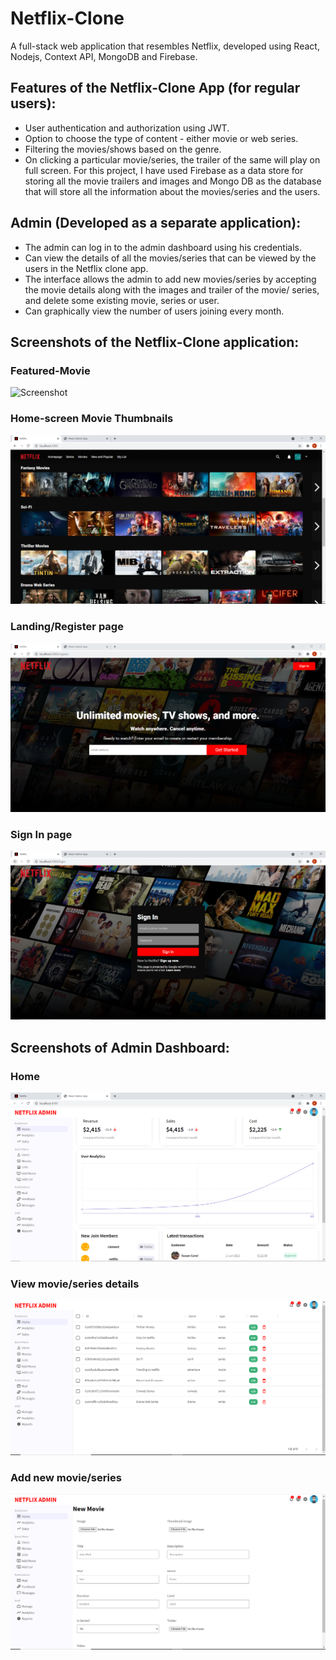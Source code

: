 # Netflix-Clone
A full-stack web application that resembles Netflix, developed using React, Nodejs, Context API, MongoDB and Firebase.

## Features of the Netflix-Clone App (for regular users):
- User authentication and authorization using JWT.
- Option to choose the type of content - either movie or web series.
- Filtering the movies/shows based on the genre.
- On clicking a particular movie/series, the trailer of the same will play on full screen. For this project, I have used
Firebase as a data store for storing all the movie trailers and images and Mongo DB as the database that will store
all the information about the movies/series and the users.

## Admin (Developed as a separate application):
- The admin can log in to the admin dashboard using his credentials.
- Can view the details of all the movies/series that can be viewed by the users in the Netflix clone app.
- The interface allows the admin to add new movies/series by accepting the movie details along with the
images and trailer of the movie/ series, and delete some existing movie, series or user.
- Can graphically view the number of users joining every month.

## Screenshots of the Netflix-Clone application:
### Featured-Movie
![Screenshot](netflix-home.PNG?raw=true)

### Home-screen Movie Thumbnails
![Screenshot](netflix-home-thumbnails.PNG?raw=true)

### Landing/Register page
![Screenshot](netflix-landingpage.PNG?raw=true)

### Sign In page
![Screenshot](netflix-login.PNG?raw=true)

## Screenshots of Admin Dashboard:
### Home
![Screenshot](Admin-dashboard.PNG?raw=true)

### View movie/series details
![Screenshot](admin-list-movies.PNG?raw=true)

### Add new movie/series
![Screenshot](Admin-addMovie.PNG?raw=true)






